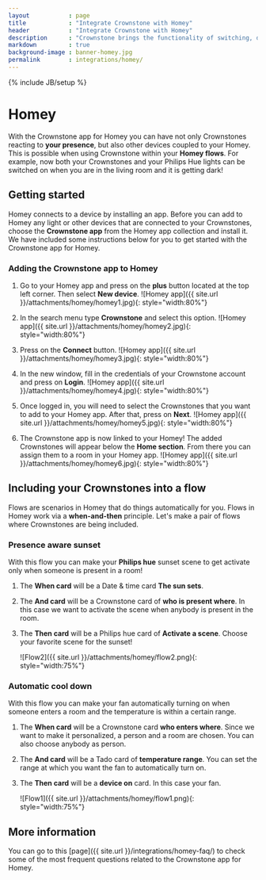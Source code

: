 ```yaml
---
layout           : page
title            : "Integrate Crownstone with Homey"
header           : "Integrate Crownstone with Homey"
description      : "Crownstone brings the functionality of switching, dimming, and presence information to your Homey flows"
markdown         : true
background-image : banner-homey.jpg
permalink        : integrations/homey/
---
```


{% include JB/setup %}


# Homey

With the Crownstone app for Homey you can have not only Crownstones reacting to **your presence**, but also other devices coupled to your Homey. 
This is possible when using Crownstone within your **Homey flows**. For example, now both your Crownstones and your Philips Hue lights can be switched on when you are in the living room and it is getting dark!

## Getting started

Homey connects to a device by installing an app. Before you can add to Homey any light or other devices that are connected to your Crownstones, choose the **Crownstone app** from the Homey app collection and install it. 
We have included some instructions below for you to get started with the Crownstone app for Homey.

### Adding the Crownstone app to Homey

1. Go to your Homey app and press on the **plus** button located at the top left corner. Then select **New device**.
   ![Homey app]({{ site.url }}/attachments/homey/homey1.jpg){: style="width:80%"}

2. In the search menu type **Crownstone** and select this option.
   ![Homey app]({{ site.url }}/attachments/homey/homey2.jpg){: style="width:80%"}

3. Press on the **Connect** button.
   ![Homey app]({{ site.url }}/attachments/homey/homey3.jpg){: style="width:80%"}

4. In the new window, fill in the credentials of your Crownstone account and press on **Login**.
   ![Homey app]({{ site.url }}/attachments/homey/homey4.jpg){: style="width:80%"}
   
5. Once logged in, you will need to select the Crownstones that you want to add to your Homey app. After that, press on **Next**.
   ![Homey app]({{ site.url }}/attachments/homey/homey5.jpg){: style="width:80%"}

6. The Crownstone app is now linked to your Homey! The added Crownstones will appear below the **Home section**. From there you can assign them to a room in your Homey app.
   ![Homey app]({{ site.url }}/attachments/homey/homey6.jpg){: style="width:80%"}
   

## Including your Crownstones into a flow

Flows are scenarios in Homey that do things automatically for you. Flows in Homey work via a **when-and-then** principle. 
Let's make a pair of flows where Crownstones are being included.

    
### Presence aware sunset

With this flow you can make your **Philips hue** sunset scene to get activate only when someone is present in a room! 

1. The **When card** will be a Date & time card **The sun sets**.
2. The **And card** will be a Crownstone card of **who is present where**. In this case we want to activate the scene when anybody is present in the room.
3. The **Then card** will be a Philips hue card of **Activate a scene**. Choose your favorite scene for the sunset!

    ![Flow2]({{ site.url }}/attachments/homey/flow2.png){: style="width:75%"}

    
### Automatic cool down

With this flow you can make your fan automatically turning on when someone enters a room and the temperature is within a certain range.

1. The **When card** will be a Crownstone card **who enters where**. Since we want to make it personalized, a person and a room are chosen. You can also choose anybody as person.
2. The **And card** will be a Tado card of **temperature range**. You can set the range at which you want the fan to automatically turn on.
3. The **Then card** will be a **device on** card. In this case your fan. 

   ![Flow1]({{ site.url }}/attachments/homey/flow1.png){: style="width:75%"}
   
## More information 

You can go to this [page]({{ site.url }}/integrations/homey-faq/) to check some of the most frequent questions related to the Crownstone app for Homey.
